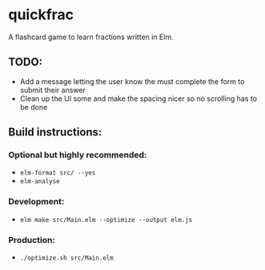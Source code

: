 # quickfrac

A flashcard game to learn fractions written in Elm.

## TODO:

-   Add a message letting the user know the must complete the form to submit their answer
-   Clean up the UI some and make the spacing nicer so no scrolling has to be done

## Build instructions:

### Optional but highly recommended:

-   `elm-format src/ --yes`
-   `elm-analyse`

### Development:

-   `elm make src/Main.elm --optimize --output elm.js`

### Production:

-   `./optimize.sh src/Main.elm`
